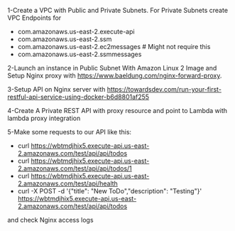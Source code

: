 1-Create a VPC with Public and Private Subnets. For Private Subnets create VPC Endpoints for 
- com.amazonaws.us-east-2.execute-api
- com.amazonaws.us-east-2.ssm
- com.amazonaws.us-east-2.ec2messages # Might not require this
- com.amazonaws.us-east-2.ssmmessages 

2-Launch an instance in Public Subnet With Amazon Linux 2 Image and Setup Nginx proxy with https://www.baeldung.com/nginx-forward-proxy.

3-Setup API on Nginx server with https://towardsdev.com/run-your-first-restful-api-service-using-docker-b6d8801af255

4-Create A Private REST API with proxy resource and point to Lambda with lambda proxy integration

5-Make some requests to our API like this:


- curl  https://wbtmdjhix5.execute-api.us-east-2.amazonaws.com/test/api/api/todos
- curl  https://wbtmdjhix5.execute-api.us-east-2.amazonaws.com/test/api/api/todos/1
- curl  https://wbtmdjhix5.execute-api.us-east-2.amazonaws.com/test/api/health
- curl -X POST -d '{"title": "New ToDo","description": "Testing"}' https://wbtmdjhix5.execute-api.us-east-2.amazonaws.com/test/api/api/todos

and check Nginx access logs
